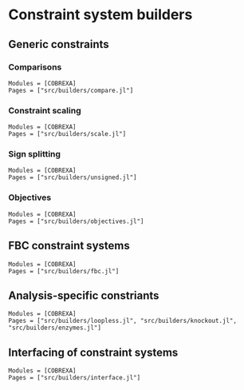 
# Constraint system builders

## Generic constraints

### Comparisons

```@autodocs
Modules = [COBREXA]
Pages = ["src/builders/compare.jl"]
```

### Constraint scaling

```@autodocs
Modules = [COBREXA]
Pages = ["src/builders/scale.jl"]
```

### Sign splitting

```@autodocs
Modules = [COBREXA]
Pages = ["src/builders/unsigned.jl"]
```

### Objectives

```@autodocs
Modules = [COBREXA]
Pages = ["src/builders/objectives.jl"]
```

## FBC constraint systems

```@autodocs
Modules = [COBREXA]
Pages = ["src/builders/fbc.jl"]
```

## Analysis-specific constriants

```@autodocs
Modules = [COBREXA]
Pages = ["src/builders/loopless.jl", "src/builders/knockout.jl", "src/builders/enzymes.jl"]
```

## Interfacing of constraint systems

```@autodocs
Modules = [COBREXA]
Pages = ["src/builders/interface.jl"]
```
